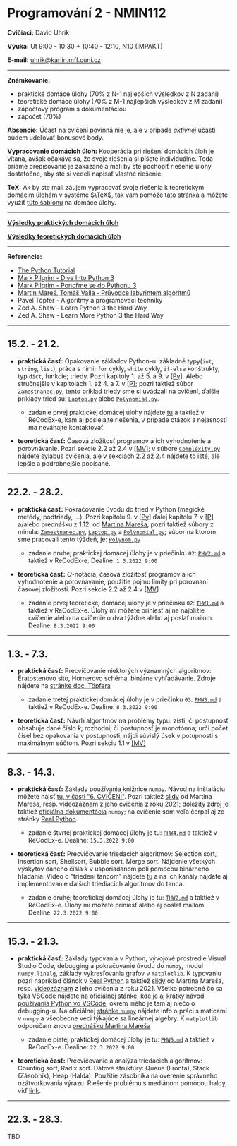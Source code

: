 # Programování 2 - NMIN112

**Cvičiaci:** David Uhrik

**Výuka:** Ut 9:00 - 10:30 + 10:40 - 12:10, N10 (IMPAKT)

**E-mail:** uhrik@karlin.mff.cuni.cz

---

**Známkovanie:**
* praktické domáce úlohy (70% z N-1 najlepších výsledkov z N zadaní)
* teoretické domáce úlohy (70% z M-1 najlepších výsledkov z M zadaní)
* zápočtový program s dokumentáciou
* zápočet (70%)

**Absencie:** Účasť na cvičení povinná nie je, ale v prípade _aktívnej_ účasti budem udeľovať bonusové body.

**Vypracovanie domácich úloh:** Kooperácia pri riešení domácich úloh je vítana, avšak očakáva sa, že svoje riešenia si píšete individuálne. Teda priame prepisovanie je zakázané a mali by ste pochopiť riešenie úlohy dostatočne, aby ste si vedeli napisať vlastné riešenie.

**TeX:** Ak by ste mali záujem vypracovať svoje riešenia k teoretickým domácim úlohám v systéme [$`\TeX`$](https://en.wikipedia.org/wiki/TeX), tak vam pomôže [táto stránka](https://www.overleaf.com/learn/latex/Learn_LaTeX_in_30_minutes) a môžete využiť [túto šablónu](https://www.overleaf.com/read/pcztzvcjycbj) na domáce úlohy.

---

[**Výsledky praktických domácich úloh**](practical_hw.md)

[**Výsledky teoretických domácich úloh**](theoretical_hw.md)

---

**Referencie:**
* [The Python Tutorial](https://docs.python.org/3/tutorial/index.html)
* [Mark Pilgrim - Dive Into Python 3](https://diveintopython3.net/index.html)
* [Mark Pilgrim - Ponořme se do Pythonu 3](http://diveintopython3.py.cz/index.html)
* [Martin Mareš, Tomáš Valla - Průvodce labyrintem algoritmů](http://pruvodce.ucw.cz/)
* Pavel Töpfer -  Algoritmy a programovací techniky
* Zed A. Shaw - Learn Python 3 the Hard Way
* Zed A. Shaw - Learn More Python 3 the Hard Way

---

## 15.2. - 21.2.

* **praktická časť:** Opakovanie základov Python-u: základné typy(`int`, `string`, `list`), práca s nimi; `for` cykly, `while` cykly, `if-else` konštrukty, typ `dict`, funkcie; triedy. Pozri kapitoly 1. až 5. a 9. v [[Py]](https://docs.python.org/3/tutorial/index.html). Alebo stručnejšie v kapitolách 1. až 4. a 7. v [[P]](https://diveintopython3.net/index.html); pozri taktiež súbor [`Zamestnanec.py`](01/Zamestnanec.py), tento príklad triedy sme si uvádzali na cvičení, ďalšie príklady tried sú: [`Laptop.py`](01/Laptop.py) alebo [`Polynomial.py`](01/Polynomial.py).

    * zadanie prvej praktickej domácej úlohy nájdete [tu](01/PHW1.md) a taktiež v ReCodEx-e, kam aj posielajte riešenia, v prípade otázok a nejasností ma neváhajte kontaktovať


* **teoretická časť:** Časová zložitosť programov a ich vyhodnotenie a porovnávanie. Pozri sekcie 2.2 až 2.4 v [[MV]](http://pruvodce.ucw.cz/); v súbore [`Complexity.py`](01/Complexity.py) nájdete sylabus cvičenia, ale v sekciách 2.2 až 2.4 nájdete to isté, ale lepšie a podrobnejšie popísané.

---

## 22.2. - 28.2.

* **praktická časť:** Pokračovanie úvodu do tried v Python (magické metódy, podtriedy, ...). Pozri kapitolu 9. v [[Py]](https://docs.python.org/3/tutorial/index.html) ďalej kapitolu 7. v [[P]](https://diveintopython3.net/index.html) a/alebo prednášku z 1.12. od [Martina Mareša](http://mj.ucw.cz/vyuka/2021/p1m/), pozri taktiež súbory z minula: [`Zamestnanec.py`](01/Zamestnanec.py), [`Laptop.py`](01/Laptop.py) a [`Polynomial.py`](01/Polynomial.py); súbor na ktorom sme pracovali tento týždeň, je: [`Polynom.py`](02/Polynom.py)

    * zadanie druhej praktickej domácej úlohy je v priečinku `02`: [`PHW2.md`](02/PHW2.md) a taktiež v ReCodEx-e. Dealine: `1.3.2022 9:00`

* **teoretická časť:** $`O`$-notácia, časová zložitosť programov a ich vyhodnotenie a porovnávanie, použitie pojmu limity pri porovnaní časovej zložitosti. Pozri sekcie 2.2 až 2.4 v [[MV]](http://pruvodce.ucw.cz/)

    * zadanie prvej teoretickej domácej úlohy je v priečinku `02`: [`THW1.md`](02/THW1.md) a taktiež v ReCodEx-e. Úlohy mi môžete priniesť aj na najbližie cvičenie alebo na cvičenie o dva týždne alebo aj poslať mailom. Dealine: `8.3.2022 9:00`

---

## 1.3. - 7.3.

* **praktická časť:** Precvičovanie niektorých významných algoritmov: Eratostenovo sito, Hornerovo schéma, binárne vyhľadávanie. Zdroje nájdete na [stránke doc. Töpfera](https://ksvi.mff.cuni.cz/~topfer/)

    * zadanie tretej praktickej domácej úlohy je v priečinku `03`: [`PHW3.md`](03/PHW3.md) a taktiež v ReCodEx-e. Dealine: `8.3.2022 9:00`

* **teoretická časť:** Návrh algoritmov na problémy typu: zisti, či postupnosť obsahuje dané číslo $`k`$; rozhodni, či postupnosť je monotónna; urči počet čísel bez opakovania v postupnosti; nájdi súvislý úsek v potupnosti s maximálnym súčtom. Pozri sekciu 1.1 v [[MV]](http://pruvodce.ucw.cz/)

---

## 8.3. - 14.3.

* **praktická časť:** Základy používania knižnice `numpy`. Návod na inštaláciu môžete nájsť [tu, v časti "6. CVIČENÍ"](https://ksvi.mff.cuni.cz/~peskova/index.php?p=vyuka_ls#programovani). Pozri taktiež [slidy](http://mj.ucw.cz/vyuka/2021/p2m/02-numpy.pdf) od Martina Mareša, resp. [videozáznam](https://kam.mff.cuni.cz/~mares/video/ls2021/p2m/02-numpy.mp4) z jeho cvičenia z roku 2021; dôležitý zdroj je taktiež [oficiálna dokumentácia](https://numpy.org/devdocs/user/) `numpy`; na cvičenie som veľa čerpal aj zo stránky [Real Python](https://realpython.com/numpy-tutorial/).

    * zadanie štvrtej praktickej domácej úlohy je tu: [`PHW4.md`](04/PHW4.md) a taktiež v ReCodEx-e. Dealine: `15.3.2022 9:00`

* **teoretická časť:** Precvičovanie triedacich algoritmov: Selection sort, Insertion sort, Shellsort, Bubble sort, Merge sort. Nájdenie všetkých výskytov daného čísla $`k`$ v usporiadanom poli pomocou binárneho hľadania. Video o "triedení tancom" nájdete [tu](https://www.youtube.com/watch?v=lyZQPjUT5B4) a na ich kanály nájdete aj implementovanie ďalších triediacich algoritmov do tanca.

    * zadanie druhej teoretickej domácej úlohy je tu: [`THW2.md`](04/THW2.md) a taktiež v ReCodEx-e. Úlohy mi môžete priniesť alebo aj poslať mailom. Dealine: `22.3.2022 9:00`

---

## 15.3. - 21.3.

* **praktická časť:** Základy typovania v Python, vývojové prostredie Visual Studio Code, debugging a pokračovanie úvodu do `numpy`, modul `numpy.linalg`, základy vykresľovania grafov v `matplotlib`. K typovaniu pozri napríklad článok v [Real Python](https://realpython.com/python-type-checking/) a taktiež [slidy](http://mj.ucw.cz/vyuka/2021/p2m/03-typing.pdf) od Martina Mareša, resp. [videozáznam](https://kam.mff.cuni.cz/~mares/video/ls2021/p2m/03-typing-pycharm.mp4) z jeho cvičenia z roku 2021. Všetko potrebné čo sa týka VSCode nájdete na [oficiálnej stánke](https://code.visualstudio.com/docs/languages/python), kde je aj krátky [návod používania Python vo VSCode](https://code.visualstudio.com/docs/python/python-tutorial), okrem iného je tam aj niečo o debugging-u. Na oficiálnej [stránke `numpy`](https://numpy.org/doc/stable/reference/routines.linalg.html) nájdete info o práci s maticami v `numpy` a všeobecne veci týkajúce sa lineárnej algebry. K `matplotlib` odporúčam znovu [prednášku Martina Mareša](http://kam.mff.cuni.cz/~mares/video/ls2021/p2m/04-matplotlib.mp4)

    * zadanie piatej praktickej domácej úlohy je tu: [`PHW5.md`](05/PHW5.md) a taktiež v ReCodEx-e. Dealine: `22.3.2022 9:00`

* **teoretická časť:** Precvičovanie a analýza triedacich algoritmov: Counting sort, Radix sort. Dátové štruktúry: Queue (Fronta), Stack (Zásobník), Heap (Halda). Použitie zásobníka na overenie správneho ozátvorkovania výrazu. Riešenie problému s mediánom pomocou haldy, viď [link](https://www.youtube.com/watch?v=VmogG01IjYc).

---

## 22.3. - 28.3.

TBD